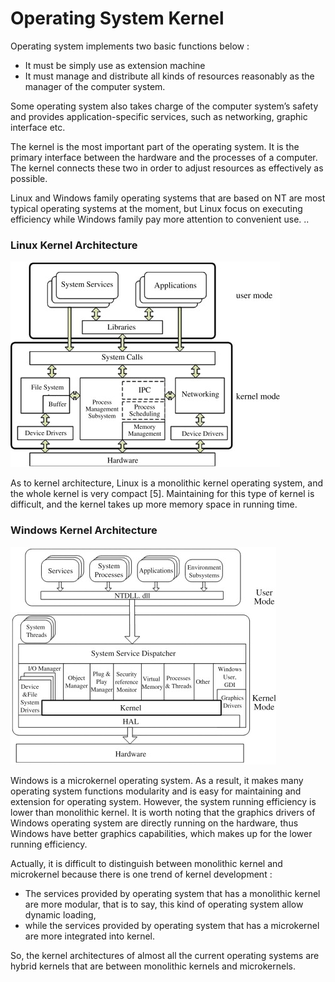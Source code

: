 
# Operating System Kernel

Operating system implements two basic functions below :
- It must be simply use as extension machine 
- It must manage and distribute all kinds of resources reasonably as the manager of the computer system.

Some operating system also takes charge of the computer system’s safety and provides application-specific services, such as networking, graphic interface etc.

The kernel is the most important part of the operating system. It is the primary interface between the hardware and the processes of a computer. The kernel connects these two in order to adjust resources as effectively as possible.

Linux and Windows family operating systems that are based on NT are most typical operating systems at the moment, but Linux focus on executing efficiency while Windows family pay more attention to convenient use.
..

### Linux Kernel Architecture
<img src="/images/Kernel/LinuxKernelArchitecture.jpg"/>

As to kernel architecture, Linux is a monolithic kernel operating system, and the whole kernel is very compact [5]. Maintaining for this type of kernel is difficult, and the kernel takes up more memory space in running time.


### Windows Kernel Architecture
<img src="/images/Kernel/WindowsKernelArchitecture.jpg"/>

Windows is a microkernel operating system. As a result, it makes many operating system functions modularity and is easy for maintaining and extension for operating system. However, the system running efficiency is lower than monolithic kernel. It is worth noting that the graphics drivers of Windows operating system are directly running on the hardware, thus Windows have better graphics capabilities, which makes up for the lower running efficiency. 



Actually, it is difficult to distinguish between monolithic kernel and microkernel because there is one trend of kernel development :
-  The services provided by operating system that has a monolithic kernel are more modular, that is to say, this kind of operating system allow dynamic loading, 
- while the services provided by operating system that has a microkernel are more integrated into kernel. 

So, the kernel architectures of almost all the current operating systems are hybrid kernels that are between monolithic kernels and microkernels.